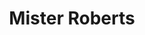 ---
title: Mister Roberts
year: 1953
opening_date: 1953-11-18
closing_date: 1953-11-28
layout: productions
image:
image_caption:
image_credit:
playbill: 
category: 
Theatre: Theatre Jacksonville
Venue: Little Theatre
cast:
  Baker: Joe Vullo
  Chief Johnson: Neil Medlock
  Doc: Jay Harder
  Dolan: Lew Odom
  Dowdy: Walter Gomel
  Ensign Pulver: Bob Green
  Gerhart: John Tinney
  Insigna: Sheldon Shapero
  Lieutenant (JG) Roberts: Hobson Blackmon
  Lieutenant Ann Girard: Iris Owens
  Lindstrom: Philip J. Meunier, III
  Mannion: Jerry Hjert
  Military Policeman: Don Anderson
  Payne: Paul James
  Reber: John L. Maher
  Schlemmer: Edward O'Neill
  Shore Patrol Officer: Richard Austin
  Shore Patrolman: Sy Fader
  Stefanowski: Jack Evans
  The Captain: Jim Ashworth
  Wiley: Ken Wells
crew:
  Assistant Director: Jeanne Strickland
  Assistant Stage Manager: Margaret Lafferty
  Assistant to TD and Stage Manager: Iris Owens
  Curtain: L.J. Gift
  Director: Paul E. Geisenhof
  Make-up Assistant:
    - Isabelle Arflin
    - Shirley Cadle
    - Karen O'Shaughnessy
    - Bill Gibbs
    - Elmo Lehman
    - Polly Clendenning
    - Louise Elkins
    - Mattie Godwin
    - Jay Harder
  Make-up Chairman: Nina Branch
  Navy Technical Advisor: Lt. (JG) James B. Acton, USN
  Properties Assistant:
    - Elaine Barnert
    - Elva Stein
    - Dorothy Fudger
  Properties Chairman: Elizabeth Little
  Rehearsal Assisstant and Bookholder: Peggy Gift
  Set and Construction:
    - Lawrence Hill
    - Elizabeth Hill
    - George Sanchez
    - Ken Wells
    - Bob Green
    - Jackie Bailey
    - Carolyn Hickens
    - Gene Sayre
    - Walter Gomel
    - Walter Gomel, Jr.
    - Fritz Ashworth
    - Evelyn Bell
    - Shirley Cadle
    - Arden Milam
    - Dorothy Fudger
    - Hobson Blackmon
    - Iris Owens
    - Budd Porter
    - Elizabeth Little
    - Jay Harder
    - L.J. Gift
    - Marion Akra
    - T.J. House
    - Mollie Duke
    - Harlold Robinson
    - Rose Forney
    - Larry Maher
    - Paul Snyder
    - Sunny Greenwood
    - H. Duval
    - Ellis Barnert
    - Shirley Carruthers
    - Jay Geisenhof
    - Mort Lynch
    - Margaret Lafferty
    - Nina Branch
    - Russ Gilbert
    - Henry Bittman
    - Jerry Hjert
  Setting and Technical Direction: George A. Ramsey, Jr.
  Sound Effects and Music: George Sanchez
orchestra:
external_links:
---
